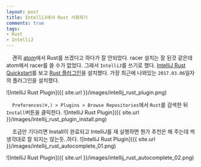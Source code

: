 ```yaml
---
layout: post
title: IntelliJ에서 Rust 사용하기
comments: true
tags:
- Rust
- IntelliJ
---
```


&nbsp;&nbsp;&nbsp; 괜히 [atom](https://atom.io/)에서 Rust를 쓰겠다고 하다가 잘 안되었다. racer 설치는 잘 된것 같은데 atom에서 racer를 쓸 수가 없었다. 그래서 `IntelliJ`를 쓰기로 했다. [IntelliJ Rust Quickstart](https://intellij-rust.github.io/docs/quick-start.html)를 보고 [Rust 플러그인](https://plugins.jetbrains.com/plugin/8182-rust)을 설치했다. 가장 최근에 나와있는 `2017.03.06`일자의 플러그인을 설치했다.

![IntelliJ Rust Plugin]({{ site.url }}/images/intellij_rust_plugin.png)
<br>

&nbsp;&nbsp;&nbsp; `Preferences(⌘,) > Plugins > Browse Repositories`에서 `Rust`를 검색한 뒤 `Install`버튼을 클릭한다.
![IntelliJ Rust Plugin]({{ site.url }}/images/intellij_rust_plugin_install.png)
<br>

&nbsp;&nbsp;&nbsp; 조금만 기다리면 Install이 완료되고 IntelliJ를 재 실행하면 뭔가 추천은 해 주는데 썩 생각대로 잘 되지는 않는듯..하다.
![IntelliJ Rust Plugin]({{ site.url }}/images/intellij_rust_autocomplete_01.png)

![IntelliJ Rust Plugin]({{ site.url }}/images/intellij_rust_autocomplete_02.png)
